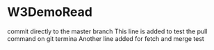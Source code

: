 # W3DemoRead
commit directly to the master branch
This line is added to test the pull command on git termina
Another line added for fetch and merge test
